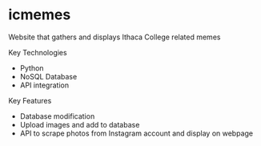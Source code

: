 # icmemes
Website that gathers and displays Ithaca College related memes

Key Technologies
 - Python
 - NoSQL Database
 - API integration

Key Features
 - Database modification
 - Upload images and add to database
 - API to scrape photos from Instagram account and display on webpage
